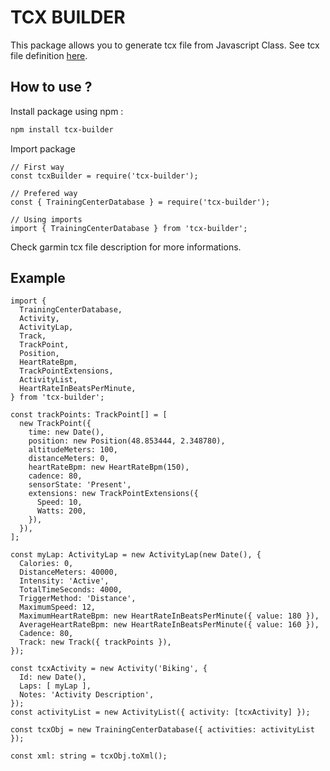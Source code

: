 # TCX BUILDER

This package allows you to generate tcx file from Javascript Class. See tcx file definition [here](https://www8.garmin.com/xmlschemas/TrainingCenterDatabasev2.xsd).

## How to use ?

Install package using npm :
```sh
npm install tcx-builder
```

Import package
```
// First way
const tcxBuilder = require('tcx-builder');

// Prefered way
const { TrainingCenterDatabase } = require('tcx-builder');

// Using imports
import { TrainingCenterDatabase } from 'tcx-builder';
```

Check garmin tcx file description for more informations.

## Example

```
import {
  TrainingCenterDatabase,
  Activity,
  ActivityLap,
  Track,
  TrackPoint,
  Position,
  HeartRateBpm,
  TrackPointExtensions,
  ActivityList,
  HeartRateInBeatsPerMinute,
} from 'tcx-builder';

const trackPoints: TrackPoint[] = [
  new TrackPoint({
    time: new Date(),
    position: new Position(48.853444, 2.348780),
    altitudeMeters: 100,
    distanceMeters: 0,
    heartRateBpm: new HeartRateBpm(150),
    cadence: 80,
    sensorState: 'Present',
    extensions: new TrackPointExtensions({
      Speed: 10,
      Watts: 200,
    }),
  }),
];

const myLap: ActivityLap = new ActivityLap(new Date(), {
  Calories: 0,
  DistanceMeters: 40000,
  Intensity: 'Active',
  TotalTimeSeconds: 4000,
  TriggerMethod: 'Distance',
  MaximumSpeed: 12,
  MaximumHeartRateBpm: new HeartRateInBeatsPerMinute({ value: 180 }),
  AverageHeartRateBpm: new HeartRateInBeatsPerMinute({ value: 160 }),
  Cadence: 80,
  Track: new Track({ trackPoints }),
});

const tcxActivity = new Activity('Biking', {
  Id: new Date(),
  Laps: [ myLap ],
  Notes: 'Activity Description',
});
const activityList = new ActivityList({ activity: [tcxActivity] });

const tcxObj = new TrainingCenterDatabase({ activities: activityList });

const xml: string = tcxObj.toXml();
```
